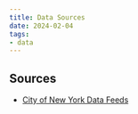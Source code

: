 ```yaml
---
title: Data Sources
date: 2024-02-04
tags:
- data
---
```


## Sources

- [City of New York Data Feeds](https://data.cityofnewyork.us/browse?sortBy=most_accessed&utf8=%E2%9C%93)
